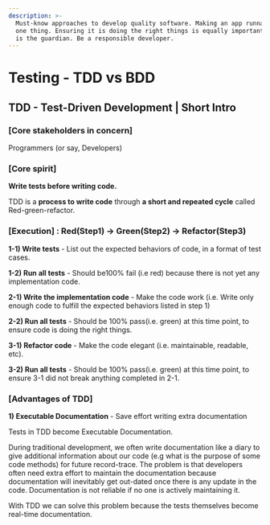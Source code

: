 ```yaml
---
description: >-
  Must-know approaches to develop quality software. Making an app runnable is
  one thing. Ensuring it is doing the right things is equally important. Testing
  is the guardian. Be a responsible developer.
---
```


# Testing - TDD vs BDD

## TDD - Test-Driven Development \| Short Intro

### **\[Core stakeholders in concern\]** 

Programmers \(or say, Developers\)

###  **\[Core spirit\]** 

**Write tests before writing code.** 

TDD is a **process to write code** through **a short and repeated cycle** called Red-green-refactor.

### \[Execution\] : Red\(Step1\) -&gt; Green\(Step2\) -&gt; Refactor\(Step3\)

**1-1\) Write tests** - List out the expected behaviors of code, in a format of test cases.

**1-2\) Run all tests** - Should be100% fail \(i.e red\) because there is not yet any implementation code.

**2-1\) Write the implementation code** - Make the code work \(i.e. Write only enough code to fulfill the expected behaviors listed in step 1\)

**2-2\) Run all tests** - Should be 100% pass\(i.e. green\) at this time point, to ensure code is doing the right things.

**3-1\) Refactor code** - Make the code elegant \(i.e. maintainable, readable, etc\). 

**3-2\) Run all tests** - Should be 100% pass\(i.e. green\) at this time point, to ensure 3-1 did not break anything completed in 2-1.

### **\[Advantages of TDD\]**

**1\) Executable Documentation** - Save effort writing extra documentation

Tests in TDD become Executable Documentation. 

During traditional development, we often write documentation like a diary to give additional information about our code \(e.g what is the purpose of some code methods\) for future record-trace. The problem is that developers often need extra effort to maintain the documentation because documentation will inevitably get out-dated once there is any update in the code. Documentation is not reliable if no one is actively maintaining it.

With TDD we can solve this problem because the tests themselves become real-time documentation. 





